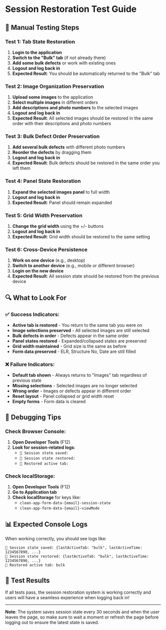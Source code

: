 # Session Restoration Test Guide

## 🧪 Manual Testing Steps

### Test 1: Tab State Restoration

1. **Login to the application**
2. **Switch to the "Bulk" tab** (if not already there)
3. **Add some bulk defects** or work with existing ones
4. **Logout and log back in**
5. **Expected Result**: You should be automatically returned to the "Bulk" tab

### Test 2: Image Organization Preservation

1. **Upload some images** to the application
2. **Select multiple images** in different orders
3. **Add descriptions and photo numbers** to the selected images
4. **Logout and log back in**
5. **Expected Result**: All selected images should be restored in the same order with their descriptions and photo numbers

### Test 3: Bulk Defect Order Preservation

1. **Add several bulk defects** with different photo numbers
2. **Reorder the defects** by dragging them
3. **Logout and log back in**
4. **Expected Result**: Bulk defects should be restored in the same order you left them

### Test 4: Panel State Restoration

1. **Expand the selected images panel** to full width
2. **Logout and log back in**
3. **Expected Result**: Panel should remain expanded

### Test 5: Grid Width Preservation

1. **Change the grid width** using the +/- buttons
2. **Logout and log back in**
3. **Expected Result**: Grid width should be restored to the same setting

### Test 6: Cross-Device Persistence

1. **Work on one device** (e.g., desktop)
2. **Switch to another device** (e.g., mobile or different browser)
3. **Login on the new device**
4. **Expected Result**: All session state should be restored from the previous device

## 🔍 What to Look For

### ✅ Success Indicators:

- **Active tab is restored** - You return to the same tab you were on
- **Image selections preserved** - All selected images are still selected
- **Bulk defects in order** - Defects appear in the same order
- **Panel states restored** - Expanded/collapsed states are preserved
- **Grid width maintained** - Grid size is the same as before
- **Form data preserved** - ELR, Structure No, Date are still filled

### ❌ Failure Indicators:

- **Default tab shown** - Always returns to "Images" tab regardless of previous state
- **Missing selections** - Selected images are no longer selected
- **Wrong order** - Images or defects appear in different order
- **Reset layout** - Panel collapsed or grid width reset
- **Empty forms** - Form data is cleared

## 🐛 Debugging Tips

### Check Browser Console:

1. **Open Developer Tools** (F12)
2. **Look for session-related logs**:
   - `💾 Session state saved:`
   - `🔄 Session state restored:`
   - `🔄 Restored active tab:`

### Check localStorage:

1. **Open Developer Tools** (F12)
2. **Go to Application tab**
3. **Check localStorage** for keys like:
   - `clean-app-form-data-{email}-session-state`
   - `clean-app-form-data-{email}-viewMode`

## 📊 Expected Console Logs

When working correctly, you should see logs like:

```
💾 Session state saved: {lastActiveTab: "bulk", lastActiveTime: 1234567890, ...}
🔄 Session state restored: {lastActiveTab: "bulk", lastActiveTime: 1234567890, ...}
🔄 Restored active tab: bulk
```

## 🎯 Test Results

If all tests pass, the session restoration system is working correctly and users will have a seamless experience when logging back in!

---

**Note**: The system saves session state every 30 seconds and when the user leaves the page, so make sure to wait a moment or refresh the page before logging out to ensure the latest state is saved.
